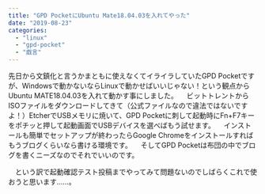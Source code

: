 ```yaml
---
title: "GPD PocketにUbuntu Mate18.04.03を入れてやった"
date: "2019-08-23"
categories: 
  - "linux"
  - "gpd-pocket"
  - "戯言"
---
```


先日から文鎮化と言うかまともに使えなくてイライラしていたGPD Pocketですが、Windowsで動かないならLinuxで動かせばいいじゃない！という観点からUbuntu MATE18.04.03を入れて動かす事にしました。 　ビットトレントからISOファイルをダウンロードしてきて（公式ファイルなので違法ではないですよ！）EtcherでUSBメモリに焼いて、GPD Pocketに刺して起動時にFn+F7キーをポチッと押して起動画面でUSBデバイスを選べばもう試せます。 　インストールも簡単でセットアップが終わったらGoogle Chromeをインストールすればもうブログくらいなら書ける環境です。 　そしてGPD Pocketは布団の中でブログを書くニーズなのでそれでいいのです。

　という訳で起動確認テスト投稿までやってみて問題ないのでしばらくこれで使おうと思います……。
